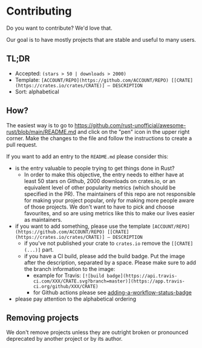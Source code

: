 # Contributing

Do you want to contribute? We'd love that.

Our goal is to have mostly projects that are stable and useful to many users.

## TL;DR

- Accepted: `(stars > 50 | downloads > 2000)`
- Template: `[ACCOUNT/REPO](https://github.com/ACCOUNT/REPO) [[CRATE](https://crates.io/crates/CRATE)] — DESCRIPTION`
- Sort: alphabetical

## How?

The easiest way is to go to <https://github.com/rust-unofficial/awesome-rust/blob/main/README.md> and click on the "pen" icon in the upper right corner. Make the changes to the file and follow the instructions to create a pull request.

If you want to add an entry to the `README.md` please consider this:

- is the entry valuable to people trying to get things done in Rust?
    * In order to make this objective, the entry needs to either have at least 50 stars on Github, 2000 downloads on crates.io, or an equivalent level of other popularity metrics (which should be specified in the PR). The maintainers of this repo are not responsible for making your project popular, only for making more people aware of those projects. We don't want to have to pick and choose favourites, and so are using metrics like this to make our lives easier as maintainers.
- if you want to add something, please use the template `[ACCOUNT/REPO](https://github.com/ACCOUNT/REPO) [[CRATE](https://crates.io/crates/CRATE)] — DESCRIPTION`
    * if you've not published your crate to `crates.io` remove the `[[CRATE](...)]` part.
    * if you have a CI build, please add the build badge. Put the image after the description, separated by a space. Please make sure to add the branch information to the image:
        * example for Travis: `[![build badge](https://api.travis-ci.com/XXX/CRATE.svg?branch=master)](https://app.travis-ci.org/github/XXX/CRATE)`
        * for Github actions please see [adding-a-workflow-status-badge](https://docs.github.com/en/actions/managing-workflow-runs/adding-a-workflow-status-badge)
- please pay attention to the alphabetical ordering

## Removing projects

We don't remove projects unless they are outright broken or pronounced deprecated by another project or by its author.
